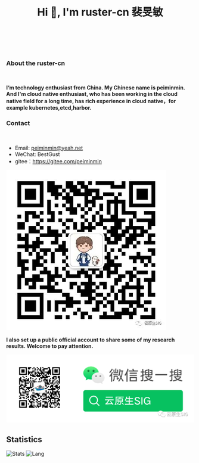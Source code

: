 <h1 align="center">Hi 👋, I'm ruster-cn 裴旻敏</h1>

<h3>&nbsp</h3>
<h3>&nbsp</h3>

<h3 align="left"> About the ruster-cn</h3>
&nbsp

<b>I‘m technology enthusiast from China. My Chinese name is peiminmin. And I'm cloud native enthusiast, who has been working in the cloud native field for a long time, has rich experience in cloud native，for example kubernetes,etcd,harbor.</b>


<h3 align="left"> Contact</h3>
&nbsp

* Email: peiminmin@yeah.net
* WeChat: BestGust
* gitee：https://gitee.com/peiminmin

![Personal WeChat](https://raw.githubusercontent.com/ruster-cn/ruster-cn/master/80353346f9ae8eee97de408592c98032.jpg)

<b>I also set up a public official account to share some of my research results. Welcome to pay attention.</b>

![official](https://raw.githubusercontent.com/ruster-cn/ruster-cn/master/0f7a6cffa1c57b6faa0511ebdb20dc54.jpg)



## Statistics
![Stats](https://github-readme-stats.vercel.app/api?username=peiminmin&show_icons=true)
![Lang](https://github-readme-stats.vercel.app/api/top-langs/?username=peiminmin&hide=ipynb,html&layout=compact&card_width=450)
